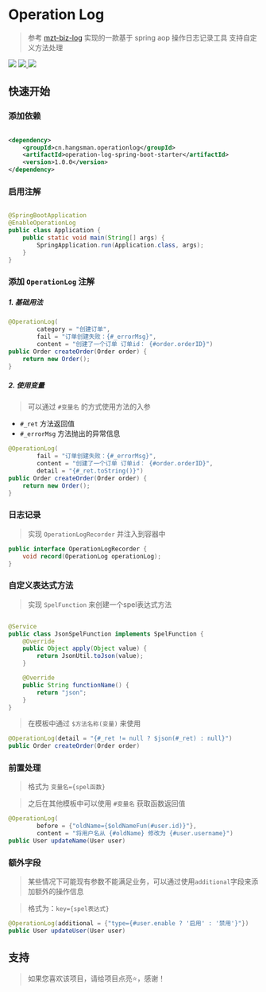 # Operation Log

> 参考 [mzt-biz-log](https://github.com/mouzt/mzt-biz-log) 实现的一款基于 spring aop 操作日志记录工具 支持自定义方法处理

<p>
<img src="https://maven-badges.herokuapp.com/maven-central/cn.hangsman.operationlog/operation-log-core/badge.svg" />
<a target="_blank" href="https://github.com/hangsman/operation-log/blob/master/LICENSE">
    <img src="https://img.shields.io/apm/l/vim-mode.svg?color=yellow" />
</a>
<img src="https://img.shields.io/badge/JDK-1.8+-green" />
</p>

## 快速开始

### 添加依赖

```xml

<dependency>
    <groupId>cn.hangsman.operationlog</groupId>
    <artifactId>operation-log-spring-boot-starter</artifactId>
    <version>1.0.0</version>
</dependency>
```

### 启用注解

```java

@SpringBootApplication
@EnableOperationLog
public class Application {
    public static void main(String[] args) {
        SpringApplication.run(Application.class, args);
    }
}
```

### 添加 `OperationLog` 注解
##### 1. 基础用法

```java
@OperationLog(
        category = "创建订单",
        fail = "订单创建失败：{#_errorMsg}",
        content = "创建了一个订单 订单id： {#order.orderID}")
public Order createOrder(Order order) {
    return new Order();
}
```
##### 2. 使用变量
> 可以通过 `#变量名` 的方式使用方法的入参
 * `#_ret` 方法返回值
 * `#_errorMsg` 方法抛出的异常信息
```java
@OperationLog(
        fail = "订单创建失败：{#_errorMsg}",
        content = "创建了一个订单 订单id： {#order.orderID}",
        detail = "{#_ret.toString()}")
public Order createOrder(Order order) {
    return new Order();
}
```
### 日志记录

> 实现 `OperationLogRecorder` 并注入到容器中

```java
public interface OperationLogRecorder {
    void record(OperationLog operationLog);
}
```

### 自定义表达式方法

> 实现 `SpelFunction` 来创建一个spel表达式方法

```java

@Service
public class JsonSpelFunction implements SpelFunction {
    @Override
    public Object apply(Object value) {
        return JsonUtil.toJson(value);
    }

    @Override
    public String functionName() {
        return "json";
    }
}
```

> 在模板中通过 `$方法名称(变量)` 来使用

```java
@OperationLog(detail = "{#_ret != null ? $json(#_ret) : null}")
public Order createOrder(Order order)
```

### 前置处理

> 格式为 `变量名={spel函数}`

> 之后在其他模板中可以使用 `#变量名` 获取函数返回值

```java
@OperationLog(
        before = {"oldName={$oldNameFun(#user.id)}"},
        content = "将用户名从 {#oldName} 修改为 {#user.username}")
public User updateName(User user)
```

### 额外字段
> 某些情况下可能现有参数不能满足业务，可以通过使用`additional`字段来添加额外的操作信息

> 格式为：`key={spel表达式}`

```java
@OperationLog(additional = {"type={#user.enable ? '启用' : '禁用'}"})
public User updateUser(User user)
```

## 支持

> 如果您喜欢该项目，请给项目点亮⭐️，感谢！
